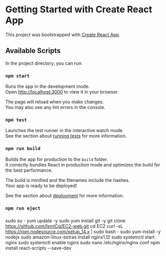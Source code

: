 # Getting Started with Create React App

This project was bootstrapped with [Create React App](https://github.com/facebook/create-react-app).

## Available Scripts

In the project directory, you can run:

### `npm start`

Runs the app in the development mode.\
Open [http://localhost:3000](http://localhost:3000) to view it in your browser.

The page will reload when you make changes.\
You may also see any lint errors in the console.

### `npm test`

Launches the test runner in the interactive watch mode.\
See the section about [running tests](https://facebook.github.io/create-react-app/docs/running-tests) for more information.

### `npm run build`

Builds the app for production to the `build` folder.\
It correctly bundles React in production mode and optimizes the build for the best performance.

The build is minified and the filenames include the hashes.\
Your app is ready to be deployed!

See the section about [deployment](https://facebook.github.io/create-react-app/docs/deployment) for more information.

### `npm run eject`

### 
sudo su -
yum update -y
sudo yum install git -y
 git clone https://github.com/IsmlCg/EC2-web.git
 cd EC2
 curl -sL https://rpm.nodesource.com/setup_14.x | sudo bash -
 sudo yum install -y nodejs
sudo amazon-linux-extras install nginx1.12
sudo systemctl start nginx
sudo systemctl enable nginx
sudo nano /etc/nginx/nginx.conf
npm install react-scripts --save-dev

